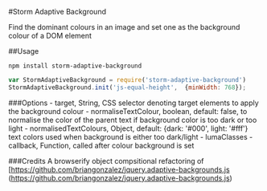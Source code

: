 #Storm Adaptive Background

Find the dominant colours in an image and set one as the background colour of a DOM element

##Usage
```
npm install storm-adaptive-background
```

```javascript
var StormAdaptiveBackground = require('storm-adaptive-background')
StormAdaptiveBackground.init('js-equal-height',  {minWidth: 768});
```

###Options
	- target, String, CSS selector denoting target elements to apply the background colour
	- normaliseTextColour, boolean, default: false, to normalise the color of the parent text if background color is too dark or too light
	- normalisedTextColours, Object, default: {dark: '#000', light: '#fff'} text colors used when background is either too dark/light
	- lumaClasses
	- callback, Function, called after colour background is set
	
###Credits
A browserify object compsitional refactoring of [https://github.com/briangonzalez/jquery.adaptive-backgrounds.js (https://github.com/briangonzalez/jquery.adaptive-backgrounds.js)